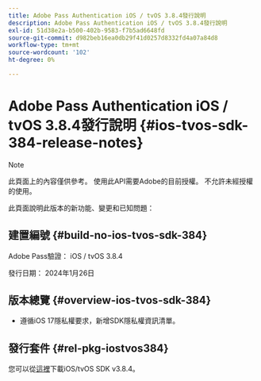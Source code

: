 ```yaml
---
title: Adobe Pass Authentication iOS / tvOS 3.8.4發行說明
description: Adobe Pass Authentication iOS / tvOS 3.8.4發行說明
exl-id: 51d38e2a-b500-402b-9583-f7b5ad6648fd
source-git-commit: d982beb16ea0db29f41d0257d8332fd4a07a84d8
workflow-type: tm+mt
source-wordcount: '102'
ht-degree: 0%

---
```


# Adobe Pass Authentication iOS / tvOS 3.8.4發行說明 {#ios-tvos-sdk-384-release-notes}

>[!NOTE]
>
>此頁面上的內容僅供參考。 使用此API需要Adobe的目前授權。 不允許未經授權的使用。

此頁面說明此版本的新功能、變更和已知問題：

## 建置編號 {#build-no-ios-tvos-sdk-384}

Adobe Pass驗證： iOS / tvOS 3.8.4

發行日期： 2024年1月26日



## 版本總覽 {#overview-ios-tvos-sdk-384}

* 遵循iOS 17隱私權要求，新增SDK隱私權資訊清單。


## 發行套件 {#rel-pkg-iostvos384}

您可以從[這裡](https://tve.zendesk.com/hc/en-us/articles/204963209-iOS-tvOS-Native-AccessEnabler-Library)下載iOS/tvOS SDK v3.8.4。

